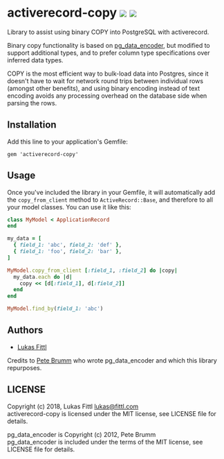 # activerecord-copy [ ![](https://img.shields.io/gem/v/activerecord-copy.svg)](https://rubygems.org/gems/activerecord-copy) [ ![](https://img.shields.io/gem/dt/activerecord-copy.svg)](https://rubygems.org/gems/activerecord-copy)

Library to assist using binary COPY into PostgreSQL with activerecord.

Binary copy functionality is based on [pg_data_encoder](https://github.com/pbrumm/pg_data_encoder),
but modified to support additional types, and to prefer column type specifications
over inferred data types.

COPY is the most efficient way to bulk-load data into Postgres, since it doesn't have to wait for network round trips between individual rows (amongst other benefits), and using binary encoding instead of text encoding avoids any processing overhead on the database side when parsing the rows.

## Installation

Add this line to your application's Gemfile:

    gem 'activerecord-copy'

## Usage

Once you've included the library in your Gemfile, it will automatically add the `copy_from_client` method to `ActiveRecord::Base`, and therefore to all your model classes. You can use it like this:

```ruby
class MyModel < ApplicationRecord
end

my_data = [
  { field_1: 'abc', field_2: 'def' },
  { field_1: 'foo', field_2: 'bar' },
]

MyModel.copy_from_client [:field_1, :field_2] do |copy|
  my_data.each do |d|
    copy << [d[:field_1], d[:field_2]]
  end
end

MyModel.find_by(field_1: 'abc')
```    

## Authors

* [Lukas Fittl](https://github.com/lfittl)

Credits to [Pete Brumm](https://github.com/pbrumm) who wrote pg_data_encoder and
which this library repurposes.

## LICENSE

Copyright (c) 2018, Lukas Fittl <lukas@fittl.com><br>
activerecord-copy is licensed under the MIT license, see LICENSE file for details.

pg_data_encoder is Copyright (c) 2012, Pete Brumm<br>
pg_data_encoder is included under the terms of the MIT license, see LICENSE file for details.
